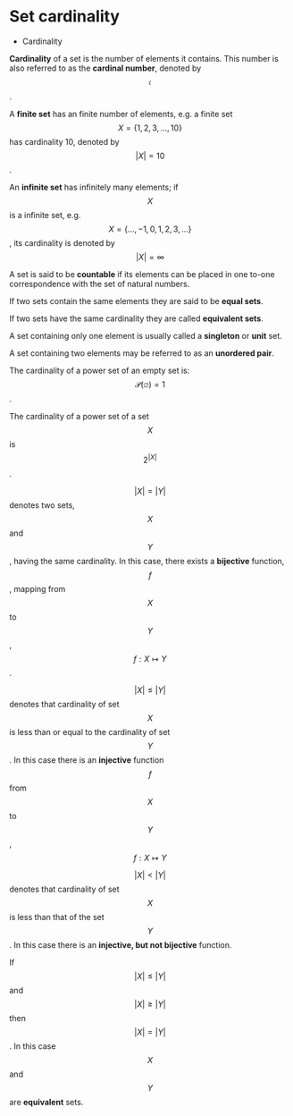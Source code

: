 # Set cardinality

- Cardinality


__Cardinality__ of a set is the number of elements it contains. This number is also referred to as the __cardinal number__, denoted by $$\mathfrak{c}$$.

A __finite set__ has an finite number of elements, e.g. a finite set $$X=\{1,2,3,\dots,10\}$$ has cardinality 10, denoted by $$|X|=10$$.

An __infinite set__ has infinitely many elements; if $$X$$ is a infinite set, e.g. $$X=\{\dots,-1,0,1,2,3,\dots\}$$, its cardinality is denoted by $$|X|=\infty$$

A set is said to be **countable** if its elements can be placed in one to-one correspondence with the set of natural numbers.



If two sets contain the same elements they are said to be **equal sets**.

If two sets have the same cardinality they are called __equivalent sets__.

A set containing only one element is usually called a **singleton** or __unit__ set.

A set containing two elements may be referred to as an **unordered pair**.


The cardinality of a power set of an empty set is: $$\mathcal{P}(\varnothing) = 1$$.

The cardinality of a power set of a set $$X$$ is $$2^{|X|}$$.






$$|X| = |Y|$$ denotes two sets, $$X$$ and $$Y$$, having the same cardinality. In this case, there exists a __bijective__ function, $$f$$, mapping from $$X$$ to $$Y$$, $$f: X \mapsto Y$$.

$$|X|\le |Y|$$ denotes that cardinality of set $$X$$ is less than or equal to the cardinality of set $$Y$$. In this case there is an __injective__ function $$f$$ from $$X$$ to $$Y$$, $$f: X \mapsto Y$$

$$|X|\lt |Y|$$ denotes that cardinality of set $$X$$ is less than that of the set $$Y$$. In this case there is an __injective, but not bijective__ function.

If $$|X|\le |Y|$$ and $$|X|\ge |Y|$$ then $$|X| = |Y|$$. In this case $$X$$ and $$Y$$ are __equivalent__ sets.
